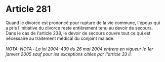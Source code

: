 # Article 281

Quand le divorce est prononcé pour rupture de la vie commune, l'époux qui a pris l'initiative du divorce reste entièrement tenu au devoir de secours.   Dans le cas de l'article 238, le devoir de secours couvre tout ce qui est nécessaire au traitement médical du conjoint malade.<br/><br/><i>NOTA:   NOTA : La loi 2004-439 du 26 mai 2004 entrera en vigueur le 1er janvier 2005 sauf pour les exceptions citées par l'article 33 II.</i>